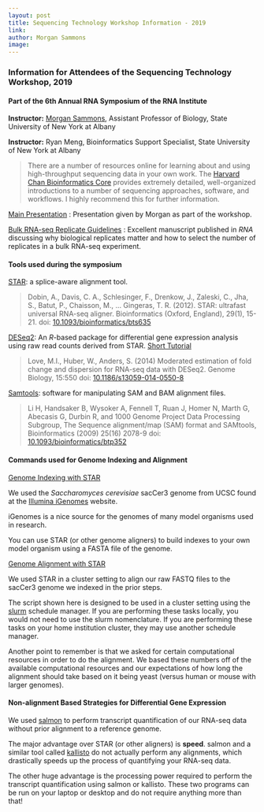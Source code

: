 ```yaml
---
layout: post
title: Sequencing Technology Workshop Information - 2019
link: 
author: Morgan Sammons
image: 
---
```

### Information for Attendees of the Sequencing Technology Workshop, 2019
#### Part of the 6th Annual RNA Symposium of the RNA Institute

**Instructor:** [Morgan Sammons](/team/Morgan-Sammons/), Assistant Professor of Biology, State University of New York at Albany

**Instructor:** Ryan Meng, Bioinformatics Support Specialist, State University of New York at Albany

> There are a number of resources online for learning about and using high-throughput sequencing data in your own work. The [Harvard Chan Bioinformatics Core](https://hbctraining.github.io/main/) provides extremely detailed, well-organized introductions to a number of sequencing approaches, software, and workflows. I highly recommend this for further information.


[Main Presentation](/pdfs/links/rnasymp/Sammons.RNAsymp.SeqTech.Workshop.2019.pdf) 
: Presentation given by Morgan as part of the workshop. 

[Bulk RNA-seq Replicate Guidelines](/pdfs/links/rnasymp/Schurch.2016.RNA.pdf)
: Excellent manuscript published in *RNA* discussing why biological replicates matter and how to select the number of replicates in a bulk RNA-seq experiment. 


#### Tools used during the symposium
[STAR](https://github.com/alexdobin/STAR): a splice-aware alignment tool. 

> Dobin, A., Davis, C. A., Schlesinger, F., Drenkow, J., Zaleski, C., Jha, S., Batut, P., Chaisson, M., … Gingeras, T. R. (2012). STAR: ultrafast universal RNA-seq aligner. Bioinformatics (Oxford, England), 29(1), 15-21. doi: [10.1093/bioinformatics/bts635](10.1093/bioinformatics/bts635)

[DESeq2](https://bioconductor.org/packages/release/bioc/html/DESeq2.html): An *R*-based package for differential gene expression analysis using raw read counts derived from STAR. [Short Tutorial](http://bioconductor.org/packages/devel/bioc/vignettes/DESeq2/inst/doc/DESeq2.html)

> Love, M.I., Huber, W., Anders, S. (2014) Moderated estimation of fold change and dispersion for RNA-seq data with DESeq2. Genome Biology, 15:550 doi: [10.1186/s13059-014-0550-8](10.1186/s13059-014-0550-8)

[Samtools](http://www.htslib.org/): software for manipulating SAM and BAM alignment files. 

> Li H, Handsaker B, Wysoker A, Fennell T, Ruan J, Homer N, Marth G, Abecasis G, Durbin R, and 1000 Genome Project Data Processing Subgroup, The Sequence alignment/map (SAM) format and SAMtools, Bioinformatics (2009) 25(16) 2078-9 doi: [10.1093/bioinformatics/btp352](10.1093/bioinformatics/btp352)


#### Commands used for Genome Indexing and Alignment

[Genome Indexing with STAR](/pdfs/links/rnasymp/STARIndex.bash)

We used the *Saccharomyces cerevisiae* sacCer3 genome from UCSC found at the [Illumina iGenomes](https://support.illumina.com/sequencing/sequencing_software/igenome.html) website. 

iGenomes is a nice source for the genomes of many model organisms used in research. 

You can use STAR (or other genome aligners) to build indexes to your own model organism using a FASTA file of the genome. 

[Genome Alignment with STAR](/pdfs/links/rnasymp/STARAlign.bash)

We used STAR in a cluster setting to align our raw FASTQ files to the sacCer3 genome we indexed in the prior steps. 

The script shown here is designed to be used in a cluster setting using the [slurm](https://slurm.schedmd.com/tutorials.html) schedule manager. If you are performing these tasks locally, you would not need to use the slurm nomenclature. If you are performing these tasks on your home institution cluster, they may use another schedule manager. 

Another point to remember is that we asked for certain computational resources in order to do the alignment. We based these numbers off of the available computational resources and our expectations of how long the alignment should take based on it being yeast (versus human or mouse with larger genomes). 

#### Non-alignment Based Strategies for Differential Gene Expression

We used [salmon](https://salmon.readthedocs.io/en/latest/) to perform transcript quantification of our RNA-seq data without prior alignment to a reference genome. 

The major advantage over STAR (or other aligners) is **speed**. salmon and a similar tool called [kallisto](https://pachterlab.github.io/kallisto/) do not actually perform any alignments, which drastically speeds up the process of quantifying your RNA-seq data. 

The other huge advantage is the processing power required to perform the transcript quantification using salmon or kallisto. These two programs can be run on your laptop or desktop and do not require anything more than that! 